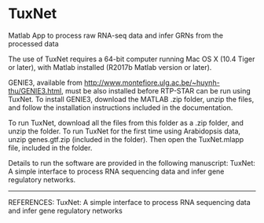 # TuxNet
Matlab App to process raw RNA-seq data and infer GRNs from the processed data

The use of TuxNet requires a 64-bit computer running Mac OS X (10.4 Tiger or later), with Matlab installed (R2017b Matlab version or later).

GENIE3, available from http://www.montefiore.ulg.ac.be/~huynh-thu/GENIE3.html, must be also installed before RTP-STAR can be run using TuxNet. To install GENIE3, download the MATLAB .zip folder, unzip the files, and follow the installation instructions included in the documentation. 

To run TuxNet, download all the files from this folder as a .zip folder, and unzip the folder. To run TuxNet for the first time using Arabidopsis data, unzip genes.gtf.zip (included in the folder). Then open the TuxNet.mlapp file, included in the folder.   

Details to run the software are provided in the following manuscript:
TuxNet: A simple interface to process RNA sequencing data and infer gene regulatory networks.

----------------------------------------------------------------------------------------------------------------------------
REFERENCES:
TuxNet: A simple interface to process RNA sequencing data and infer gene regulatory networks
